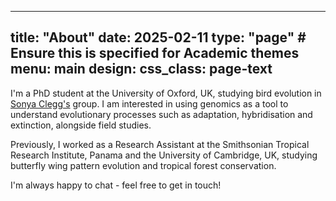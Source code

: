 

---
title: "About"
date: 2025-02-11
type: "page"  # Ensure this is specified for Academic themes
menu:
  main
design:
  css_class: page-text
---

I'm a PhD student at the University of Oxford, UK, studying bird evolution in [Sonya Clegg's](https://www.biology.ox.ac.uk/people/sonya-clegg) group. I am interested in using genomics as a tool to understand evolutionary processes such as adaptation, hybridisation and extinction, alongside field studies. 

Previously, I worked as a Research Assistant at the Smithsonian Tropical Research Institute, Panama and the University of Cambridge, UK, studying butterfly wing pattern evolution and tropical forest conservation.

I'm always happy to chat - feel free to get in touch!